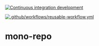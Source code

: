 
[![Continuous integration development](https://github.com/fercascue/mono-repo/actions/workflows/CI-Dev.yml/badge.svg)](https://github.com/fercascue/mono-repo/actions/workflows/CI-Dev.yml)

[![.github/workflows/reusable-workflow.yml](https://github.com/fercascue/mono-repo/actions/workflows/reusable-workflow.yml/badge.svg)](https://github.com/fercascue/mono-repo/actions/workflows/reusable-workflow.yml)

# mono-repo
